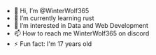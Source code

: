 <!--

### Hi there 👋

**Winterwolf365/Winterwolf365** is a ✨ _special_ ✨ repository because its `README.md` (this file) appears on your GitHub profile.

Here are some ideas to get you started:

- 🔭 I’m currently working on ...
- 🌱 I’m currently learning ...
- 👯 I’m looking to collaborate on ...
- 🤔 I’m looking for help with ...
- 💬 Ask me about ...
- 📫 How to reach me: winterwolf365#9504 on discord
- 😄 Pronouns: ...
- ⚡ Fun fact: ...

-->

- 👋 Hi, I’m @WinterWolf365
- 🌱 I’m currently learning rust
- 👀 I’m interested in Data and Web Development
- 📫 How to reach me WinterWolf365 on discord
- ⚡ Fun fact: I'm 17 years old
